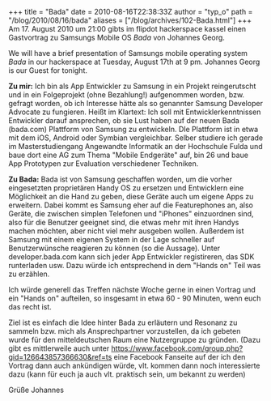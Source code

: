 +++
title = "Bada"
date = 2010-08-16T22:38:33Z
author = "typ_o"
path = "/blog/2010/08/16/bada"
aliases = ["/blog/archives/102-Bada.html"]
+++
Am 17. August 2010 um 21:00 gibts im flipdot hackerspace kassel einen
Gastvortrag zu Samsungs Mobile OS *Bada* von Johannes Georg.

We will have a brief presentation of Samsungs mobile operating system
*Bada* in our hackerspace at Tuesday, August 17th at 9 pm. Johannes
Georg is our Guest for tonight.

**Zu mir:**
Ich bin als App Entwickler zu Samsung in ein Projekt reingerutscht und
in ein Folgeprojekt (ohne Bezahlung!) aufgenommen worden, bzw. gefragt
worden, ob ich Interesse hätte als so genannter Samsung Developer
Advocate zu fungieren. Heißt im Klartext: Ich soll mit
Entwicklerkenntnissen Entwickler darauf ansprechen, ob sie Lust haben
auf der neuen Bada (bada.com) Plattform von Samsung zu entwickeln. DIe
Plattform ist in etwa mit dem iOS, Android oder Symbian vergleichbar.
Selber studiere ich gerade im Masterstudiengang Angewandte Informatik an
der Hochschule Fulda und baue dort eine AG zum Thema "Mobile Endgeräte"
auf, bin 26 und baue App Prototypen zur Evaluation verschiedener
Techniken.

**Zu Bada:**
Bada ist von Samsung geschaffen worden, um die vorher eingesetzten
proprietären Handy OS zu ersetzen und Entwicklern eine Möglichkeit an
die Hand zu geben, diese Geräte auch um eigene Apps zu erweitern. Dabei
kommt es Samsung eher auf die Featurephones an, also Geräte, die
zwischen simplen Telefonen und "iPhones" einzuordnen sind, also für
die
Benutzer geeignet sind, die etwas mehr mit ihren Handys machen möchten,
aber nicht viel mehr ausgeben wollen. Außerdem ist Samsung mit einem
eigenen System in der Lage schneller auf Benutzerwünsche reagieren zu
können (so die Aussage). Unter developer.bada.com kann sich jeder App
Entwickler registireren, das SDK runterladen usw. Dazu würde ich
entsprechend in dem "Hands on" Teil was zu erzählen.

Ich würde generell das Treffen nächste Woche gerne in einen Vortrag und
ein "Hands on" aufteilen, so insgesamt in etwa 60 - 90 Minuten, wenn
euch das recht ist.

Ziel ist es einfach die Idee hinter Bada zu erläutern und Resonanz zu
sammeln bzw. mich als Ansprechpartner vorzustellen, da ich gebeten wurde
für den mitteldeutschen Raum eine Nutzergruppe zu gründen. (Dazu gibt es
mittlerweile auch unter
<https://www.facebook.com/group.php?gid=126643857366630&ref=ts>
eine Facebook Fanseite auf der ich den Vortrag dann auch ankündigen würde,
vlt. kommen dann noch interessierte dazu (kann für euch ja auch vlt.
praktisch sein, um bekannt zu werden)

Grüße Johannes
